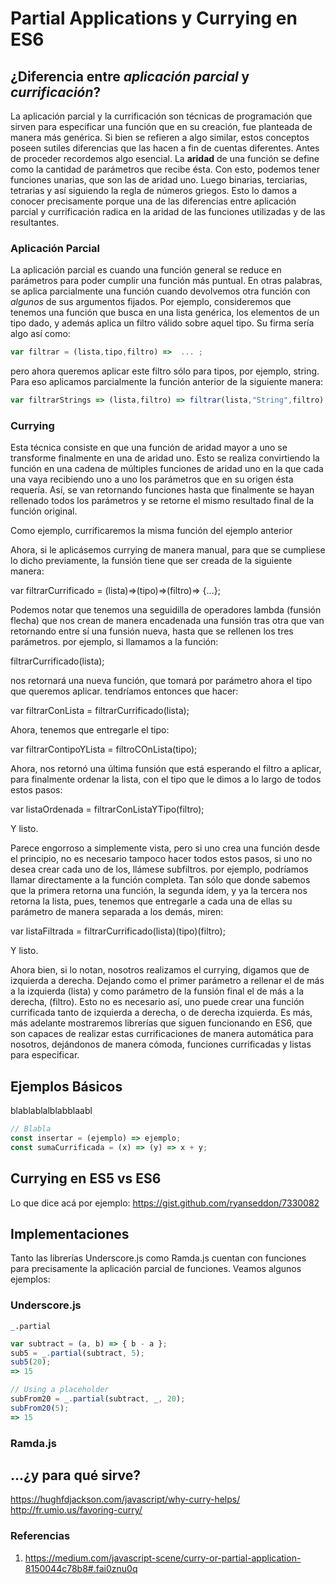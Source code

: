 ﻿# Partial Applications y Currying en ES6

## ¿Diferencia entre *aplicación parcial* y *currificación*? 

La aplicación parcial y la currificación son técnicas de programación que sirven para especificar una función que en su creación, fue planteada de manera más genérica. Si bien se refieren a algo similar, estos conceptos poseen sutiles diferencias que las hacen a fin de cuentas diferentes.
Antes de proceder recordemos algo esencial. La **aridad** de una función se define como la cantidad de parámetros que recibe ésta. Con esto, podemos tener funciones unarias, que son las de aridad uno. Luego binarias, terciarias, tetrarias y así siguiendo la regla de números griegos. Esto lo damos a conocer precisamente porque una de las diferencias entre aplicación parcial y currificación radica en la aridad de las funciones utilizadas y de las resultantes.

### Aplicación Parcial

La aplicación parcial es cuando una función general se reduce en parámetros para poder cumplir una función más puntual. En otras palabras, se aplica parcialmente una función cuando devolvemos otra función con *algunos* de sus argumentos fijados. Por ejemplo, consideremos que tenemos una función que busca en una lista genérica, los elementos de un tipo dado, y además aplica un filtro válido sobre aquel tipo. Su firma sería algo así como:
```JavaScript
var filtrar = (lista,tipo,filtro) =>  ... ;
```
pero ahora queremos aplicar este filtro sólo para tipos, por ejemplo, string. Para eso aplicamos parcialmente la función anterior de la siguiente manera:
```JavaScript
var filtrarStrings => (lista,filtro) => filtrar(lista,"String",filtro);
```
<!--- Ahora bien, si se fijan, en el ejemplo dado arriba, utilizamos notación con funciones lambda, al estilo de ES6. Era posible antes en ES5 hacer lo mismo, pero requería un código más engorroso y verboso que el puesto acá arriba, que es limpio y fácil de leer.
En la sección de más abajo mostraremos una comparativa de cómo se realizaba esto en antaño con ES6. --->

### Currying
<!--- Ahora por otra parte, tenemos la currificación, o currying. --->
Esta técnica consiste en que una función de aridad mayor a uno se transforme finalmente en una de aridad uno. Esto se realiza convirtiendo la función en una cadena de múltiples funciones de aridad uno en la que cada una vaya recibiendo uno a uno los parámetros que en su origen ésta requería. Así, se van retornando funciones hasta que finalmente se hayan rellenado todos los parámetros y se retorne el mismo resultado final de la función original.
<!--- Con explicaciones es cierto que suena  complicado y confuso, e incluso de cierta manera igual que lo que vimos en la sección anterior, pero  aquí dejamos un ejemplo: --->

Como ejemplo, currificaremos la misma función del ejemplo anterior
<!--- Primero, la volveremos a mostrar de manera tradicional:
var filtrar = (lista,tipo,filtro) => {...}; --->

Ahora, si le aplicásemos currying de manera manual, para que se cumpliese lo dicho previamente, la funsión tiene que ser creada de la siguiente manera:

var filtrarCurrificado = (lista)=>(tipo)=>(filtro)=> {...};

Podemos notar que tenemos una seguidilla de operadores lambda (funsión flecha) que nos crean de manera encadenada una funsión tras otra que van retornando entre sí una funsión nueva, hasta que se rellenen los tres parámetros. por ejemplo, si llamamos a la función:

filtrarCurrificado(lista);

nos retornará una nueva función, que tomará por parámetro ahora el tipo que queremos aplicar. tendríamos entonces que hacer:

var filtrarConLista = filtrarCurrificado(lista);

Ahora, tenemos que entregarle el tipo:

var filtrarContipoYLista = filtroCOnLista(tipo);

Ahora, nos retornó una última funsión que está esperando el filtro a aplicar, para finalmente ordenar la lista, con el tipo que le dimos a lo largo de todos estos pasos:

var listaOrdenada = filtrarConListaYTipo(filtro);

Y listo.

Parece engorroso a simplemente vista, pero si uno crea una función desde el principio, no es necesario tampoco hacer todos estos pasos, si uno no desea crear cada uno de los, llámese subfiltros. por ejemplo, podríamos llamar directamente a la función completa. Tan sólo que donde sabemos que la primera retorna una función, la segunda ídem, y ya la tercera nos retorna la lista, pues, tenemos que entregarle a cada una de ellas su parámetro de manera separada a los demás, miren:

var listaFiltrada = filtrarCurrificado(lista)(tipo)(filtro);

Y listo.

Ahora bien, si lo notan, nosotros realizamos el currying, digamos que de izquierda a derecha. Dejando como el primer parámetro a rellenar el de más a la izquierda (lista) y como parámetro de la funsión final el de más a la derecha, (filtro). Esto no es necesario así,  uno puede crear una función currificada tanto de izquierda a derecha, o de derecha izquierda. Es más, más adelante mostraremos librerías que siguen funcionando en ES6, que son capaces de realizar estas currificaciones de manera automática para nosotros, dejándonos de manera cómoda, funciones currificadas y listas para especificar.


## Ejemplos Básicos
blablablalblabblaabl
```JavaScript
// Blabla
const insertar = (ejemplo) => ejemplo;
const sumaCurrificada = (x) => (y) => x + y;
```

## Currying en ES5 vs ES6
Lo que dice acá por ejemplo: https://gist.github.com/ryanseddon/7330082

## Implementaciones
Tanto las librerías Underscore.js como Ramda.js cuentan con funciones para precisamente la aplicación parcial de funciones. Veamos algunos ejemplos:
### Underscore.js
`_.partial`
```JavaScript
var subtract = (a, b) => { b - a };
sub5 = _.partial(subtract, 5);
sub5(20);
=> 15

// Using a placeholder
subFrom20 = _.partial(subtract, _, 20);
subFrom20(5);
=> 15
```

### Ramda.js

## ...¿y para qué sirve?
https://hughfdjackson.com/javascript/why-curry-helps/
http://fr.umio.us/favoring-curry/

### Referencias

1. https://medium.com/javascript-scene/curry-or-partial-application-8150044c78b8#.fai0znu0q

